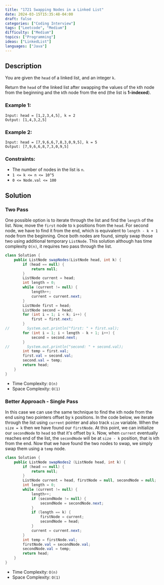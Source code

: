 ```yaml
---
title: "1721 Swapping Nodes in a Linked List"
date: 2024-03-15T15:35:48-04:00
draft: false
categories: ["Coding Interview"]
tags: ["Leetcode", "Medium"]
difficulty: ["Medium"]
topics: ["Programming"]
ideas: ["LinkedList"]
languages: ["Java"]
---
```


## Description

You are given the `head` of a linked list, and an integer `k`.

Return the `head` of the linked list after swapping the values of the `k`th node from the beginning and the `k`th node from the end (the list is **1-indexed**).

### Example 1:

```
Input: head = [1,2,3,4,5], k = 2
Output: [1,4,3,2,5]
```

### Example 2:

```
Input: head = [7,9,6,6,7,8,3,0,9,5], k = 5
Output: [7,9,6,6,8,7,3,0,9,5]
```

### Constraints:

- The number of nodes in the list is `n`.
- `1 <= k <= n <= 10^5`
- `0 <= Node.val <= 100`

## Solution

### Two Pass

One possible option is to iterate through the list and find the `length` of the list. Now, move the `first` node to `k` positions from the `head`. For second node, we have to find it from the end, which is equivalent to `length - k + 1` node from the beginning. Once both nodes are found, simply swap those two using additional temporary `ListNode`. This solution although has time complexity `O(n)`, it requires two pass through the list.

```java
class Solution {
    public ListNode swapNodes(ListNode head, int k) {
        if (head == null) {
            return null;
        }
        ListNode current = head;
        int length = 0;
        while (current != null) {
            length++;
            current = current.next;
        }
        ListNode first = head;
        ListNode second = head;
        for (int i = 1; i < k; i++) {
            first = first.next;
        }
//        System.out.println("first: " + first.val);
        for (int i = 1; i < length - k + 1; i++) {
            second = second.next;
        }
//        System.out.println("second: " + second.val);
        int temp = first.val;
        first.val = second.val;
        second.val = temp;
        return head;
    }
}
```

- Time Complexity: `O(n)`
- Space Complexity: `O(1)`

### Better Approach - Single Pass

In this case we can use the same technique to find the `k`th node from the end using two pointers offset by `k` positions. In the code below, we iterate through the list using `current` pointer and also track `size` variable. When the `size = k` then we have found our `firstNode`. At this point, we can initialize our `secondNode` to `head` so that it's offset by `k`. Now, when `current` eventually reaches end of the list, the `secondNode` will be at `size - k` position, that is `k`th from the end. Now that we have found the two nodes to swap, we simply swap them using a `temp` node.

```java
class Solution {
    public ListNode swapNodes2 (ListNode head, int k) {
        if (head == null) {
            return null;
        }
        ListNode current = head, firstNode = null, secondNode = null;
        int length = 0;
        while (current != null) {
            length++;
            if (secondNode != null) {
                secondNode = secondNode.next;
            }
            if (length == k) {
                firstNode = current;
                secondNode = head;
            }
            current = current.next;
        }
        int temp = firstNode.val;
        firstNode.val = secondNode.val;
        secondNode.val = temp;
        return head;
    }
}
```

- Time Complexity: `O(n)`
- Space Complexity: `O(1)`